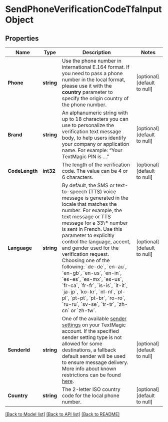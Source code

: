 # SendPhoneVerificationCodeTfaInputObject

## Properties
Name | Type | Description | Notes
------------ | ------------- | ------------- | -------------
**Phone** | **string** | Use the phone number in international E.164 format. If you need to pass a phone number in the local format, please use it with the **country** parameter to specify the origin country of the phone number.  | [optional] [default to null]
**Brand** | **string** | An alphanumeric string with up to 18 characters you can use to personalize the verification text message body, to help users identify your company or application name. For example: “Your TextMagic PIN is …”  | [optional] [default to null]
**CodeLength** | **int32** | The length of the verification code. The value can be 4 or 6 characters.  | [optional] [default to null]
**Language** | **string** | By default, the SMS or text-to-speech (TTS) voice message is generated in the locale that matches the number. For example, the text message or TTS message for a 33\\* number is sent in French. Use this parameter to explicitly control the language, accent, and gender used for the verification request. Choosing one of the following: &#x60;de-de&#x60;, &#x60;en-au&#x60;, &#x60;en-gb&#x60;, &#x60;en-us&#x60;, &#x60;en-in&#x60;, &#x60;es-es&#x60;, &#x60;es-mx&#x60;, &#x60;es-us&#x60;, &#x60;fr-ca&#x60;, &#x60;fr-fr&#x60;, &#x60;is-is&#x60;, &#x60;it-it&#x60;, &#x60;ja-jp&#x60;, &#x60;ko-kr&#x60;, &#x60;nl-nl&#x60;, &#x60;pl-pl&#x60;, &#x60;pt-pt&#x60;, &#x60;pt-br&#x60;, &#x60;ro-ro&#x60;, &#x60;ru-ru&#x60;, &#x60;sv-se&#x60;, &#x60;tr-tr&#x60;, &#x60;zh-cn&#x60; or &#x60;zh-tw&#x60;.  | [optional] [default to null]
**SenderId** | **string** | One of the available [sender settings](https://my.textmagic.com/online/reply-options/) on your TextMagic account. If the specified sender setting type is not allowed for some destinations, a fallback default sender will be used to ensure message delivery. More info about known restrictions can be found [here](https://support.textmagic.com/article/how-to-understand-sender-setting-restrictions/).  | [optional] [default to null]
**Country** | **string** | The 2-letter ISO country code for the local phone number. | [optional] [default to null]

[[Back to Model list]](../README.md#documentation-for-models) [[Back to API list]](../README.md#documentation-for-api-endpoints) [[Back to README]](../README.md)


